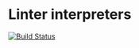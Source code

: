 # Linter interpreters

[![Build Status](https://travis-ci.org/SticklerCI/linter-interpreter.svg?branch=master)](https://travis-ci.org/SticklerCI/linter-interpreter)

